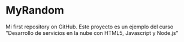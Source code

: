 # MyRandom
Mi first repository on GitHub. 
Este proyecto es un ejemplo del curso "Desarrollo de servicios en la nube con HTML5, Javascript y Node.js"
